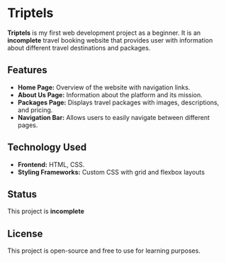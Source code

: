 # Triptels

**Triptels** is my first web development project as a beginner. It is an **incomplete** travel booking website that provides user with information about different travel destinations and packages.

## Features

- **Home Page:** Overview of the website with navigation links.
- **About Us Page:** Information about the platform and its mission.
- **Packages Page:** Displays travel packages with images, descriptions, and pricing.
- **Navigation Bar:** Allows users to easily navigate between different pages.

## Technology Used

- **Frontend:** HTML, CSS.
- **Styling Frameworks:** Custom CSS with grid and flexbox layouts

## Status

This project is **incomplete**

## License

This project is open-source and free to use for learning purposes.
